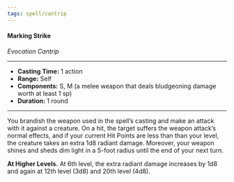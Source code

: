 ```yaml
---
tags: spell/cantrip
---
```

#### Marking Strike
*Evocation Cantrip*
___
- **Casting Time:** 1 action
- **Range:** Self
- **Components:** S, M (a melee weapon that deals bludgeoning damage worth at least 1 sp)
- **Duration:**  1 round
___
You brandish the weapon used in the spell’s casting and make an attack with it against a creature. On a hit, the target suffers the weapon attack’s normal effects, and if your current Hit Points are less than than your level, the creature takes an extra 1d8 radiant damage. Moreover, your weapon shines and sheds dim light in a 5-foot radius until the end of your next turn.

**At Higher Levels.** At 6th level, the extra radiant damage increases by 1d8 and again at 12th level (3d8) and 20th level (4d8).